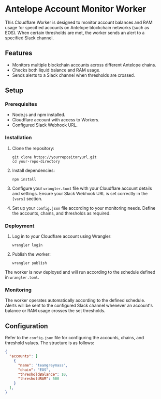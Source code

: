 # Antelope Account Monitor Worker

This Cloudflare Worker is designed to monitor account balances and RAM usage for specified accounts on Antelope blockchain networks (such as EOS). When certain thresholds are met, the worker sends an alert to a specified Slack channel.

## Features

- Monitors multiple blockchain accounts across different Antelope chains.
- Checks both liquid balance and RAM usage.
- Sends alerts to a Slack channel when thresholds are crossed.

## Setup

### Prerequisites

- Node.js and npm installed.
- Cloudflare account with access to Workers.
- Configured Slack Webhook URL.

### Installation

1. Clone the repository:
   ```
   git clone https://yourrepositoryurl.git
   cd your-repo-directory
   ```

2. Install dependencies:
   ```
   npm install
   ```

3. Configure your `wrangler.toml` file with your Cloudflare account details and settings. Ensure your Slack Webhook URL is set correctly in the `[vars]` section.

4. Set up your `config.json` file according to your monitoring needs. Define the accounts, chains, and thresholds as required.

### Deployment

1. Log in to your Cloudflare account using Wrangler:
   ```
   wrangler login
   ```

2. Publish the worker:
   ```
   wrangler publish
   ```

The worker is now deployed and will run according to the schedule defined in `wrangler.toml`.

### Monitoring

The worker operates automatically according to the defined schedule. Alerts will be sent to the configured Slack channel whenever an account's balance or RAM usage crosses the set thresholds.

## Configuration

Refer to the `config.json` file for configuring the accounts, chains, and threshold values. The structure is as follows:

```json
{
  "accounts": [
    {
      "name": "teamgreymass",
      "chain": "EOS",
      "thresholdBalance": 10,
      "thresholdRAM": 500
    }
  ],
}
```